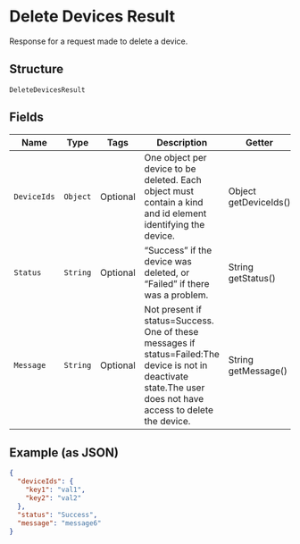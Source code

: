 
# Delete Devices Result

Response for a request made to delete a device.

## Structure

`DeleteDevicesResult`

## Fields

| Name | Type | Tags | Description | Getter | Setter |
|  --- | --- | --- | --- | --- | --- |
| `DeviceIds` | `Object` | Optional | One object per device to be deleted. Each object must contain a kind and id element identifying the device. | Object getDeviceIds() | setDeviceIds(Object deviceIds) |
| `Status` | `String` | Optional | “Success” if the device was deleted, or “Failed” if there was a problem. | String getStatus() | setStatus(String status) |
| `Message` | `String` | Optional | Not present if status=Success. One of these messages if status=Failed:The device is not in deactivate state.The user does not have access to delete the device. | String getMessage() | setMessage(String message) |

## Example (as JSON)

```json
{
  "deviceIds": {
    "key1": "val1",
    "key2": "val2"
  },
  "status": "Success",
  "message": "message6"
}
```

